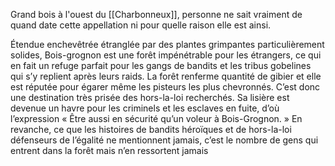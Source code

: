 Grand bois à l'ouest du [[Charbonneux]], personne ne sait vraiment de quand date cette appellation ni pour quelle raison elle est ainsi.

Étendue enchevêtrée étranglée par des plantes grimpantes particulièrement solides, Bois-grognon est une forêt impénétrable pour les étrangers, ce qui en fait un refuge parfait pour les gangs de bandits et les tribus gobelines qui s’y replient après leurs raids. La forêt renferme quantité de gibier et elle est réputée pour égarer même les pisteurs les plus chevronnés. C’est donc une destination très prisée des hors-la-loi recherchés. Sa lisière est devenue un havre pour les criminels et les esclaves en fuite, d’où l’expression « Être aussi en sécurité qu’un voleur à Bois-Grognon. » En revanche, ce que les histoires de bandits héroïques et de hors-la-loi défenseurs de l’égalité ne mentionnent jamais, c’est le nombre de gens qui entrent dans la forêt mais n’en ressortent jamais